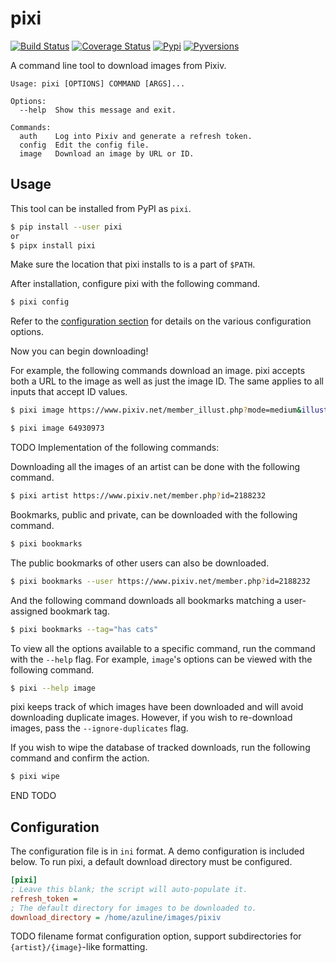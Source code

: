 # pixi

[![Build Status](https://travis-ci.org/dazuling/pixi.svg?branch=master)](https://travis-ci.org/dazuling/pixi)
[![Coverage Status](https://coveralls.io/repos/github/dazuling/pixi/badge.svg?branch=master)](https://coveralls.io/github/dazuling/pixi?branch=master)
[![Pypi](https://img.shields.io/pypi/v/pixi.svg)](https://pypi.python.org/pypi/pixi)
[![Pyversions](https://img.shields.io/pypi/pyversions/pixi.svg)](https://pypi.python.org/pypi/pixi)

A command line tool to download images from Pixiv.

```
Usage: pixi [OPTIONS] COMMAND [ARGS]...

Options:
  --help  Show this message and exit.

Commands:
  auth    Log into Pixiv and generate a refresh token.
  config  Edit the config file.
  image   Download an image by URL or ID.
```

## Usage

This tool can be installed from PyPI as `pixi`.

```sh
$ pip install --user pixi
or
$ pipx install pixi
```

Make sure the location that pixi installs to is a part of `$PATH`.

After installation, configure pixi with the following command.

```sh
$ pixi config
```

Refer to the [configuration section](#Configuration) for details on the various
configuration options.

Now you can begin downloading!

For example, the following commands download an image. pixi accepts both a URL
to the image as well as just the image ID. The same applies to all inputs that
accept ID values.

```sh
$ pixi image https://www.pixiv.net/member_illust.php?mode=medium&illust_id=64930973
```

```sh
$ pixi image 64930973
```

TODO Implementation of the following commands:

Downloading all the images of an artist can be done with the following command.

```sh
$ pixi artist https://www.pixiv.net/member.php?id=2188232
```

Bookmarks, public and private, can be downloaded with the following command.

```sh
$ pixi bookmarks
```

The public bookmarks of other users can also be downloaded.

```sh
$ pixi bookmarks --user https://www.pixiv.net/member.php?id=2188232
```

And the following command downloads all bookmarks matching a user-assigned
bookmark tag.

```sh
$ pixi bookmarks --tag="has cats"
```

To view all the options available to a specific command, run the command with
the `--help` flag. For example, `image`'s options can be viewed with the
following command.

```sh
$ pixi --help image
```

pixi keeps track of which images have been downloaded and will avoid
downloading duplicate images. However, if you wish to re-download images,
pass the `--ignore-duplicates` flag.

If you wish to wipe the database of tracked downloads, run the following
command and confirm the action.

```sh
$ pixi wipe
```

END TODO

## Configuration

The configuration file is in `ini` format. A demo configuration is included
below. To run pixi, a default download directory must be configured.

```ini
[pixi]
; Leave this blank; the script will auto-populate it.
refresh_token =
; The default directory for images to be downloaded to.
download_directory = /home/azuline/images/pixiv
```

TODO filename format configuration option, support subdirectories
for `{artist}/{image}`-like formatting.
